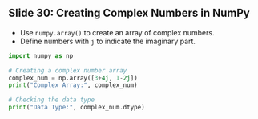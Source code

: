 ## Slide 30: Creating Complex Numbers in NumPy

- Use `numpy.array()` to create an array of complex numbers.
- Define numbers with `j` to indicate the imaginary part.

```python
import numpy as np

# Creating a complex number array
complex_num = np.array([3+4j, 1-2j])
print("Complex Array:", complex_num)

# Checking the data type
print("Data Type:", complex_num.dtype)
```